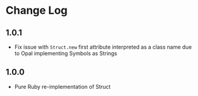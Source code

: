 # Change Log

## 1.0.1

- Fix issue with `Struct.new` first attribute interpreted as a class name due to Opal implementing Symbols as Strings

## 1.0.0

- Pure Ruby re-implementation of Struct
